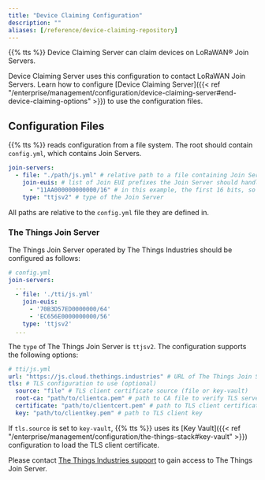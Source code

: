 ```yaml
---
title: "Device Claiming Configuration"
description: ""
aliases: [/reference/device-claiming-repository]
---
```


{{% tts %}} Device Claiming Server can claim devices on LoRaWAN® Join Servers.

<!--more-->

Device Claiming Server uses this configuration to contact LoRaWAN Join Servers. Learn how to configure [Device Claiming Server]({{< ref "/enterprise/management/configuration/device-claiming-server#end-device-claiming-options" >}}) to use the configuration files.

## Configuration Files

{{% tts %}} reads configuration from a file system. The root should contain `config.yml`, which contains Join Servers.

```yml
join-servers:
  - file: "./path/js.yml" # relative path to a file containing Join Server configuration
    join-euis: # list of Join EUI prefixes the Join Server should handle
      - "11AA000000000000/16" # in this example, the first 16 bits, so all JoinEUIs starting with 11AA
    type: "ttjsv2" # type of the Join Server
```

All paths are relative to the `config.yml` file they are defined in.

### The Things Join Server

The Things Join Server operated by The Things Industries should be configured as follows:

```yml
# config.yml
join-servers:
  ...
  - file: './tti/js.yml'
    join-euis:
      - '70B3D57ED0000000/64'
      - 'EC656E0000000000/56'
    type: 'ttjsv2'
  ...
```

The `type` of The Things Join Server is `ttjsv2`. The configuration supports the following options:

```yml
# tti/js.yml
url: "https://js.cloud.thethings.industries" # URL of The Things Join Server
tls: # TLS configuration to use (optional)
  source: "file" # TLS client certificate source (file or key-vault)
  root-ca: "path/to/clientca.pem" # path to CA file to verify TLS server certificate (optional)
  certificate: "path/to/clientcert.pem" # path to TLS client certificate
  key: "path/to/clientkey.pem" # path to TLS client key
```

If `tls.source` is set to `key-vault`, {{% tts %}} uses its [Key Vault]({{< ref "/enterprise/management/configuration/the-things-stack#key-vault" >}}) configuration to load the TLS client certificate.

Please contact [The Things Industries support](mailto:support@thethingsindustries.com) to gain access to The Things Join Server.
